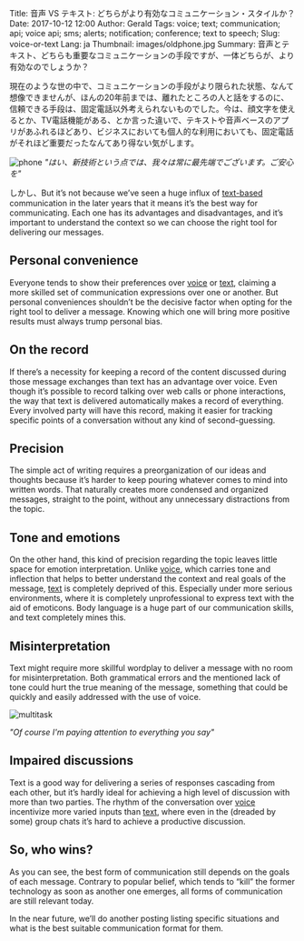 Title: 音声 VS テキスト: どちらがより有効なコミュニケーション・スタイルか？
Date: 2017-10-12 12:00
Author: Gerald
Tags: voice; text; communication; api; voice api; sms; alerts; notification; conference; text to speech;
Slug: voice-or-text
Lang: ja
Thumbnail: images/oldphone.jpg
Summary: 音声とテキスト、どちらも重要なコミュニケーションの手段ですが、一体どちらが、より有効なのでしょうか？


現在のような世の中で、コミュニケーションの手段がより限られた状態、なんて想像できませんが、ほんの20年前までは、離れたところの人と話をするのに、信頼できる手段は、固定電話以外考えられないものでした。今は、顔文字を使えるとか、TV電話機能がある、とか言った違いで、テキストや音声ベースのアプリがあふれるほどあり、ビジネスにおいても個人的な利用においても、固定電話がそれほど重要だったなんてあり得ない気がします。

![phone](/images/oldphone.jpg)
_"はい、新技術という点では、我々は常に最先端でございます。ご安心を"_ 

しかし、But it’s not because we’ve seen a huge influx of [text-based](https://www.xoxzo.com/en/about/sms-api/) communication 
in the later years that it means it’s the best way for communicating. Each one has its advantages and disadvantages, 
and it’s important to understand the context so we can choose the right tool for delivering our messages.

## Personal convenience
Everyone tends to show their preferences over [voice](https://www.xoxzo.com/en/about/voice-api/) or [text](https://www.xoxzo.com/en/about/sms-api/), claiming a more skilled set of communication expressions over one or another. But personal conveniences shouldn’t be the decisive factor when opting for the right tool to deliver a message. Knowing which one will bring more positive results must always trump personal bias.

## On the record
 
If there’s a necessity for keeping a record of the content discussed during those message exchanges than text has an advantage over voice. Even though it’s possible to record talking over web calls or phone interactions, the way that text is delivered automatically makes a record of everything. Every involved party will have this record, making it easier for tracking specific points of a conversation without any kind of second-guessing.
 
## Precision
 
The simple act of writing requires a preorganization of our ideas and thoughts because it’s harder to keep pouring whatever comes to mind into written words. That naturally creates more condensed and organized messages, straight to the point, without any unnecessary distractions from the topic.
 
## Tone and emotions
 
On the other hand, this kind of precision regarding the topic leaves little space for emotion interpretation. Unlike [voice](https://www.xoxzo.com/en/about/voice-api/), which carries tone and inflection that helps to better understand the context and real goals of the message, [text](https://www.xoxzo.com/en/about/sms-api/) is completely deprived of this. Especially under more serious environments, where it is completely unprofessional to express text with the aid of emoticons. Body language is a huge part of our communication skills, and text completely mines this.
 
## Misinterpretation
 
Text might require more skillful wordplay to deliver a message with no room for misinterpretation. Both grammatical errors and the mentioned lack of tone could hurt the true meaning of the message, something that could be quickly and easily addressed with the use of voice.

![multitask](/images/multitaskingman.jpg)

_"Of course I'm paying attention to everything you say"_
 
## Impaired discussions
 
Text is a good way for delivering a series of responses cascading from each other, but it’s hardly ideal for achieving a high level of discussion with more than two parties. The rhythm of the conversation over [voice](https://www.xoxzo.com/en/about/voice-api/) incentivize more varied inputs than [text](https://www.xoxzo.com/en/about/sms-api/), where even in the (dreaded by some) group chats it’s hard to achieve a productive discussion.

## So, who wins?

As you can see, the best form of communication still depends on the goals of each message. Contrary to popular belief, which tends to “kill” the former technology as soon as another one emerges, all forms of communication are still relevant today.
 
In the near future, we’ll do another posting listing specific situations and what is the best suitable communication format for them. 

